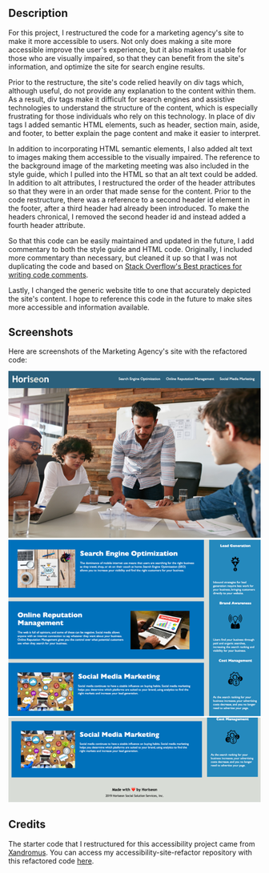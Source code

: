 # <Refactored-Code-for-Accessibility>

## Description
For this project, I restructured the code for a marketing agency's site to make it more accessible to users. Not only does making a site more accessible improve the user's experience, but it also makes it usable for those who are visually impaired, so that they can benefit from the site's information, and optimize the site for search engine results.

Prior to the restructure, the site's code relied heavily on div tags which, although useful, do not provide any explanation to the content within them. As a result, div tags make it difficult for search engines and assistive technologies to understand the structure of the content, which is especially frustrating for those individuals who rely on this technology. In place of div tags I added semantic HTML elements, such as header, section main, aside, and footer, to better explain the page content and make it easier to interpret.

In addition to incorporating HTML semantic elements, I also added alt text to images making them accessible to the visually impaired. The reference to the background image of the marketing meeting was also included in the style guide, which I pulled into the HTML so that an alt text could be added. In addition to alt attributes, I restructured the order of the header attributes so that they were in an order that made sense for the content. Prior to the code restructure, there was a reference to a second header id element in the footer, after a third header had already been introduced. To make the headers chronical, I removed the second header id and instead added a fourth header attribute.

So that this code can be easily maintained and updated in the future, I add commentary to both the style guide and HTML code. Originally, I included more commentary than necessary, but cleaned it up so that I was not duplicating the code and based on <a href="https://stackoverflow.blog/2021/12/23/best-practices-for-writing-code-comments/">Stack Overflow's Best practices for writing code comments<a>.

Lastly, I changed the generic website title to one that accurately depicted the site's content. I hope to reference this code in the future to make sites more accessible and information available.

## Screenshots
Here are screenshots of the Marketing Agency's site with the refactored code:

<img src="./assets/images/horiseon-refactored-site-top.png" alt="Horiseon refactored site, top.">
<img src="./assets/images/horiseon-refactored-site-middle.png" alt="Horiseon refactored site, middle.">
<img src="./assets/images/horiseon-refactored-site-bottom.png" alt="Horiseon refactored site, bottom.">

## Credits
The starter code that I restructured for this accessibility project came from <a href="https://github.com/coding-boot-camp/urban-octo-telegram">Xandromus</a>. You can access my accessibility-site-refactor repository with this refactored code <a href="https://github.com/MCunha17/accessibility-site-refactor.git">here</a>.

